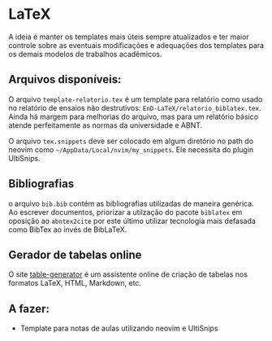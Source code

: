 # LaTeX
A ideia é manter os templates mais úteis sempre atualizados e ter maior controle
sobre as eventuais modificações e adequações dos templates para os demais
modelos de trabalhos acadêmicos.

## Arquivos disponíveis:

O arquivo `template-relatorio.tex` é um template para relatório como usado no
relatório de ensaios não destrutivos: `EnD-LaTeX/relatorio_biblatex.tex`.
Ainda há margem para melhorias do arquivo, mas para um relatório básico atende
perfeitamente as normas da universidade e ABNT.

O arquivo `tex.snippets` deve ser colocado em algum diretório no path do neovim
como `~/AppData/Local/nvim/my_snippets`. Ele necessita do plugin UltiSnips.

## Bibliografias
o arquivo `bib.bib` contém as bibliografias utilizadas de maneira genérica. Ao
escrever documentos, priorizar a utilzação do pacote `biblatex` em oposição ao
`abntex2cite` por este último utilizar tecnologia mais defasada como BibTex ao
invés de BibLaTeX.

## Gerador de tabelas online

O site [table-generator](https://tablesgenerator.com/latex_tables) é um
assistente online de criação de tabelas nos formatos LaTeX, HTML, Markdown, etc.

## A fazer:

- Template para notas de aulas utilizando neovim e UltiSnips
